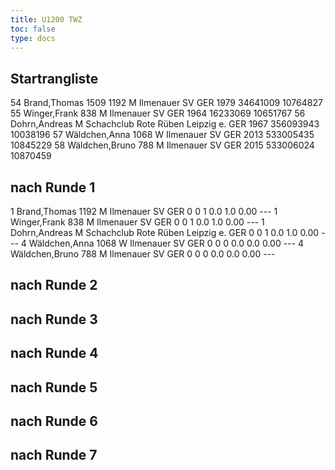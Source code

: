 ```yaml
---
title: U1200 TWZ
toc: false
type: docs
---
```


## Startrangliste
<startrangliste>
54	Brand,Thomas		1509	1192	M	Ilmenauer SV	GER	1979	34641009	10764827
55	Winger,Frank			838	M	Ilmenauer SV	GER	1964	16233069	10651767
56	Dohrn,Andreas				M	Schachclub Rote Rüben Leipzig e.	GER	1967	356093943	10038196
57	Wäldchen,Anna			1068	W	Ilmenauer SV	GER	2013	533005435	10845229
58	Wäldchen,Bruno			788	M	Ilmenauer SV	GER	2015	533006024	10870459
</startrangliste>

## nach Runde 1

<rangliste>
1	Brand,Thomas		1192	M	Ilmenauer SV	GER	0	0	1	0.0	1.0	0.00	---
1	Winger,Frank		838	M	Ilmenauer SV	GER	0	0	1	0.0	1.0	0.00	---
1	Dohrn,Andreas			M	Schachclub Rote Rüben Leipzig e.	GER	0	0	1	0.0	1.0	0.00	---
4	Wäldchen,Anna		1068	W	Ilmenauer SV	GER	0	0	0	0.0	0.0	0.00	---
4	Wäldchen,Bruno		788	M	Ilmenauer SV	GER	0	0	0	0.0	0.0	0.00	---
</rangliste>

## nach Runde 2
## nach Runde 3
## nach Runde 4
## nach Runde 5
## nach Runde 6
## nach Runde 7